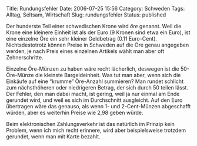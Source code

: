 Title: Rundungsfehler
Date: 2006-07-25 15:56
Category: Schweden
Tags: Alltag, Seltsam, Wirtschaft
Slug: rundungsfehler
Status: published

Der hunderste Teil einer schwedischen Krone wird *öre* genannt. Weil die
Krone eine kleinere Einheit ist als der Euro (9 Kronen sind etwa ein
Euro), ist eine einzelne Öre ein sehr kleiner Geldbetrag (0.11
Euro-Cent). Nichtsdestotrotz können Preise in Schweden auf die Öre genau
angegeben werden, je nach Preis eines einzelnen Artikels wählt man aber
oft Zehnerschritte.

Einzelne Öre-Münzen zu haben wäre recht lächerlich, deswegen ist die
50-Öre-Münze die kleinste Bargeldeinheit. Was tut man aber, wenn sich
die Einkäufe auf eine “krumme” Öre-Anzahl summieren? Man rundet schlicht
zum nächsthöheren oder niedrigeren Betrag, der sich durch 50 teilen
lässt. Der Fehler, den man dabei macht, ist gering, weil ja nur einmal
am Ende gerundet wird, und weil es sich im Durchschnitt ausgleicht. Auf
den Euro übertragen wäre das genauso, als wenn 1- und 2-Cent-Münzen
abgeschafft würden, aber es weiterhin Preise wie 2,98 geben würde.

Beim elektronischen Zahlungsverkehr ist das natürlich im Prinzip kein
Problem, wenn ich mich recht erinnere, wird aber beispielsweise trotzdem
gerundet, wenn man mit Karte bezahlt.

